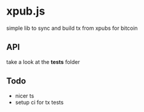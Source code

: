 # xpub.js

simple lib to sync and build tx from xpubs for bitcoin

## API

take a look at the __tests__ folder

## Todo

- nicer ts
- setup ci for tx tests
